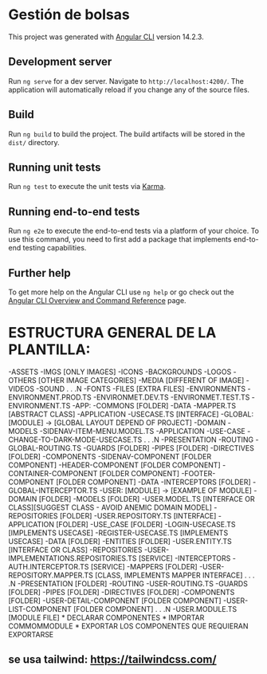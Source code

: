 # Gestión de bolsas

This project was generated with [Angular CLI](https://github.com/angular/angular-cli) version 14.2.3.

## Development server

Run `ng serve` for a dev server. Navigate to `http://localhost:4200/`. The application will automatically reload if you change any of the source files.


## Build

Run `ng build` to build the project. The build artifacts will be stored in the `dist/` directory.

## Running unit tests

Run `ng test` to execute the unit tests via [Karma](https://karma-runner.github.io).

## Running end-to-end tests

Run `ng e2e` to execute the end-to-end tests via a platform of your choice. To use this command, you need to first add a package that implements end-to-end testing capabilities.

## Further help

To get more help on the Angular CLI use `ng help` or go check out the [Angular CLI Overview and Command Reference](https://angular.io/cli) page.



# ESTRUCTURA GENERAL DE LA PLANTILLA:
-ASSETS
  -IMGS [ONLY IMAGES]
    -ICONS
    -BACKGROUNDS
    -LOGOS
    -OTHERS [OTHER IMAGE CATEGORIES]
  -MEDIA [DIFFERENT OF IMAGE]
    -VIDEOS
    -SOUND
    .
    .
    .N
  -FONTS
  -FILES [EXTRA FILES]
-ENVIRONMENTS
  -ENVIRONMENT.PROD.TS
  -ENVIRONMET.DEV.TS
  -ENVIRONMET.TEST.TS
  -ENVIRONMENT.TS
-APP:
  -COMMONS [FOLDER]
    -DATA
      -MAPPER.TS [ABSTRACT CLASS]
    -APPLICATION
      -USECASE.TS [INTERFACE]
  -GLOBAL: [MODULE] -> [GLOBAL LAYOUT DEPEND OF PROJECT]
    -DOMAIN
      -MODELS
        -SIDENAV-ITEM-MENU.MODEL.TS
    -APPLICATION
      -USE-CASE
        -CHANGE-TO-DARK-MODE-USECASE.TS
        .
        .
        .N
    -PRESENTATION
      -ROUTING
        -GLOBAL-ROUTING.TS
      -GUARDS [FOLDER]
      -PIPES [FOLDER]
      -DIRECTIVES [FOLDER]
      -COMPONENTS
        -SIDENAV-COMPONENT [FOLDER COMPONENT]
        -HEADER-COMPONENT [FOLDER COMPONENT]
        -CONTAINER-COMPONENT [FOLDER COMPONENT]
        -FOOTER-COMPONENT [FOLDER COMPONENT]
    -DATA
      -INTERCEPTORS [FOLDER]
        -GLOBAL-INTERCEPTOR.TS
  -USER: [MODULE] -> [EXAMPLE OF MODULE]
    -DOMAIN [FOLDER]
      -MODELS [FOLDER]
        -USER.MODEL.TS [INTERFACE OR CLASS][SUGGEST CLASS - AVOID ANEMIC DOMAIN MODEL]
      -REPOSITORIES [FOLDER]
        -USER.REPOSITORY.TS [INTERFACE]
    -APPLICATION [FOLDER]
      -USE_CASE [FOLDER]
        -LOGIN-USECASE.TS [IMPLEMENTS USECASE]
        -REGISTER-USECASE.TS [IMPLEMENTS USECASE]
    -DATA [FOLDER]
      -ENTITIES [FOLDER]
        -USER.ENTITY.TS [INTERFACE OR CLASS]
      -REPOSITORIES
        -USER-IMPLEMENTATIONS.REPOSITORIES.TS [SERVICE]
      -INTERCEPTORS
        -AUTH.INTERCEPTOR.TS [SERVICE]
      -MAPPERS [FOLDER]
        -USER-REPOSITORY.MAPPER.TS [CLASS, IMPLEMENTS MAPPER INTERFACE]
        .
        .
        .
        .N
    -PRESENTATION [FOLDER]
      -ROUTING
        -USER-ROUTING.TS
      -GUARDS [FOLDER]
      -PIPES [FOLDER]
      -DIRECTIVES [FOLDER]
      -COMPONENTS [FOLDER]
        -USER-DETAIL-COMPONENT [FOLDER COMPONENT]
        -USER-LIST-COMPONENT [FOLDER COMPONENT]
        .
        .
        .N
    -USER.MODULE.TS [MODULE FILE]
      * DECLARAR COMPONENTES
      * IMPORTAR COMMOMMODULE
      * EXPORTAR LOS COMPONENTES QUE REQUIERAN EXPORTARSE
## se usa tailwind: https://tailwindcss.com/
